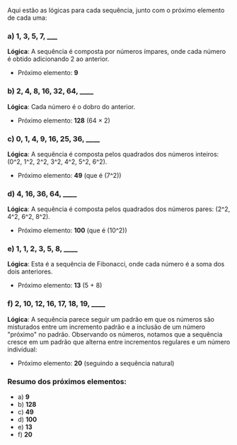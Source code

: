 Aqui estão as lógicas para cada sequência, junto com o próximo elemento de cada uma:

### a) 1, 3, 5, 7, ___
**Lógica**: A sequência é composta por números ímpares, onde cada número é obtido adicionando 2 ao anterior.
- Próximo elemento: **9**

### b) 2, 4, 8, 16, 32, 64, ____
**Lógica**: Cada número é o dobro do anterior.
- Próximo elemento: **128** (64 × 2)

### c) 0, 1, 4, 9, 16, 25, 36, ____
**Lógica**: A sequência é composta pelos quadrados dos números inteiros: \(0^2, 1^2, 2^2, 3^2, 4^2, 5^2, 6^2\).
- Próximo elemento: **49** (que é \(7^2\))

### d) 4, 16, 36, 64, ____
**Lógica**: A sequência é composta pelos quadrados dos números pares: \(2^2, 4^2, 6^2, 8^2\).
- Próximo elemento: **100** (que é \(10^2\))

### e) 1, 1, 2, 3, 5, 8, ____
**Lógica**: Esta é a sequência de Fibonacci, onde cada número é a soma dos dois anteriores.
- Próximo elemento: **13** (5 + 8)

### f) 2, 10, 12, 16, 17, 18, 19, ____
**Lógica**: A sequência parece seguir um padrão em que os números são misturados entre um incremento padrão e a inclusão de um número "próximo" no padrão. Observando os números, notamos que a sequência cresce em um padrão que alterna entre incrementos regulares e um número individual:
- Próximo elemento: **20** (seguindo a sequência natural)

### Resumo dos próximos elementos:
- a) **9**
- b) **128**
- c) **49**
- d) **100**
- e) **13**
- f) **20**